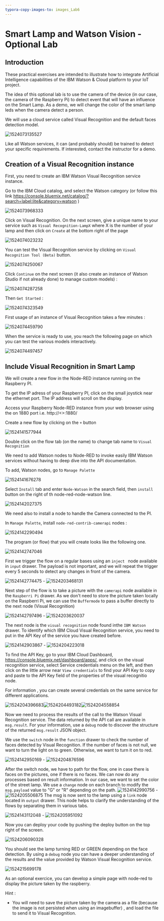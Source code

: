 ```yaml
---
typora-copy-images-to: images_Lab6
---
```


# Smart Lamp and Watson Vision - Optional Lab

## Introduction

These practical exercises are intended to illustrate how to integrate Artificial Intelligence capabilities of the IBM Watson & Cloud platform to your IoT project. 

The idea of this optional lab is to use the camera of the device (in our case, the camera of the Raspberry Pi)  to detect event that will have an influence on the Smart Lamp. As a demo, we will change the color of the smart lamp leds when the camera detect a person.

 We will use a cloud service called Visual Recognition and the default  faces detection model.

![1524073135527](images_Lab6/1524073135527.png)

Like all Watson services, it can (and probably should) be trained to detect your specific requirements.  If interested, contact the instructor for a demo.

## Creation of a Visual Recognition instance

First, you need to create an IBM Watson Visual Recognition service instance.

Go to the IBM Cloud catalog, and select the Watson category (or follow this link https://console.bluemix.net/catalog/?search=label:lite&category=watson )

![1524073968333](images_Lab6/1524073968333.png)

Click on Visual Recognition. On the next screen, give a unique name to your service such as `Visual Recognition-LampX`  where X is the number of your lamp and then click on `Create` at the bottom right of the page

![1524074023232](images_Lab6/1524074023232.png)

You can test the Visual Recognition service by clicking on `Visual Recognition Tool (Beta)` button.

![1524074250067](images_Lab6/1524074250067.png)

Click `Continue` on the next screen (it also create an instance of Watson Studio if not already done) to manage custom models) : 

![1524074287258](images_Lab6/1524074287258.png)

Then `Get Started` :

![1524074323549](images_Lab6/1524074323549.png)

First usage of an instance of Visual Recognition takes a few minutes :

![1524074459790](images_Lab6/1524074459790.png)

When the service is ready to use, you reach the following page on which you can test the various models interactively.

![1524074497457](images_Lab6/1524074497457.png)

## Include Visual Recognition in Smart Lamp

We will create a new flow in the Node-RED instance running on the Raspberry PI. 

To get the IP adress of your Raspberry PI, click on the small joystick near the ethernet port. The IP address will scroll on the display.

Access your Raspberry Node-RED instance from your web browser using the on 1880 port i.e. http://<<YOUR-IP-ADDRESS>>:1880/

Create a new flow by clicking on the `+` button

![1524141577944](images_Lab6/1524141577944.png)

Double click on the flow tab (on the name) to change tab name to `Visual Recognition`

We need to add Watson nodes to Node-RED to invoke easily IBM Watson services without having to deep dive into the API documentation.

To add, Watson nodes, go to `Manage Palette`

![1524141676278](images_Lab6/1524141676278.png)

Select `Install` tab and enter `Node-Watson` in the search field, then `install` button on the right of th node-red-node-watson line.

![1524142027375](images_Lab6/1524142027375.png)

We need also to install a node to handle the Camera connected to the PI.

In `Manage Palette`, install `node-red-contrib-camerapi` nodes : 

![1524142290494](images_Lab6/1524142290494.png)

The program (or flow) that you will create looks like the following one. 

![1524142747046](images_Lab6/1524142747046.png)

First we trigger the flow on a regular bases using an `inject ` node available in `input` drawer. The payload is not important, and we will repeat the trigger every 5 seconds to detect any changes in front of the camera.

![1524142774475](images_Lab6/1524142774475.png) - ![1524203468131](images_Lab6/1524203468131.png)

Next step of the flow is to take a picture with the `camerapi` node available in the `Raspberri Pi` drawer. As we don't need to store the picture taken locally on the Raspberri Pi, we can use the `Buffermode` to pass a buffer directly to the next node (Visual Recognition)

![1524142797496](images_Lab6/1524142797496.png) - ![1524203620037](images_Lab6/1524203620037.png)

The next node is the `visual recognition` node found inthe `IBM Watson` drawer. To identify which IBM Cloud Visual Recognition service, you need to put in the API Key of the service you have created before.



![1524142903867](images_Lab6/1524142903867.png) - ![1524204223018](images_Lab6/1524204223018.png)

To find the API Key, go to your IBM Cloud Dashboard, https://console.bluemix.net/dashboard/apps/, and click on the visual recognition service, select Service credentials menu on the left, and then click on the little arrow near `View credentials` to find your API Key to copy and paste to the API Key field of the properties of the visual recognitio node. 

For information , you can create several credentials on the same service for different applications.

![1524204396683](images_Lab6/1524204396683.png)![1524204493182](images_Lab6/1524204493182.png)![1524204558854](images_Lab6/1524204558854.png)

Now we need to process the results of the call to the Watson Visual Recognition service. The data returned by the API call are available in `msg.result`.  For your information, use a `debug` node to discover the structure of the returned `msg.result` JSON object.

We use the `switch` node in the `function` drawer to check the number of faces detected by Visual Recognition. If the number of faces is not null, we want to turn the light on to green. Otherwise, we want to turn it on to red. 

![1524142950169](images_Lab6/1524142950169.png) - ![1524204876596](images_Lab6/1524204876596.png)

After the switch node, we have to path for the flow, one in case there is faces on the pictures, one if there is no faces. We can now do any processes based on result information. In our case, we want to set the color of the street lamp. We use a `change` node on each branch  to modify the `msg.payload` value to "G" or "R" depending on the path.
![1524142990756](images_Lab6/1524142990756.png) - ![1524205506875](images_Lab6/1524205506875.png)
The msg is now sent to the lamp using a `link` node located in `output` drawer. This node helps to clarify the understanding of the flows by separating them in various tabs.

![1524143112048](images_Lab6/1524143112048.png) - ![1524205951092](images_Lab6/1524205951092.png)

Now you can deploy your code by pushing the deploy button on the top right of the screen.

![1524206090328](images_Lab6/1524206090328.png)

You should see the lamp turning RED or GREEN depending on the face detection. By using a `debug` node you can have a deeper understanding of the results and the value provided by Watson Visual Recognition service.

![1524215699178](images_Lab6/1524215699178.png)

As an optional exercice, you can develop a simple page with node-red to display the picture taken by the raspberry. 

Hint : 

- You will need to save the picture taken by the camera as a file (because the image is not persisted when using an imagebuffer) , and load the file to send it to Visual Recognition.